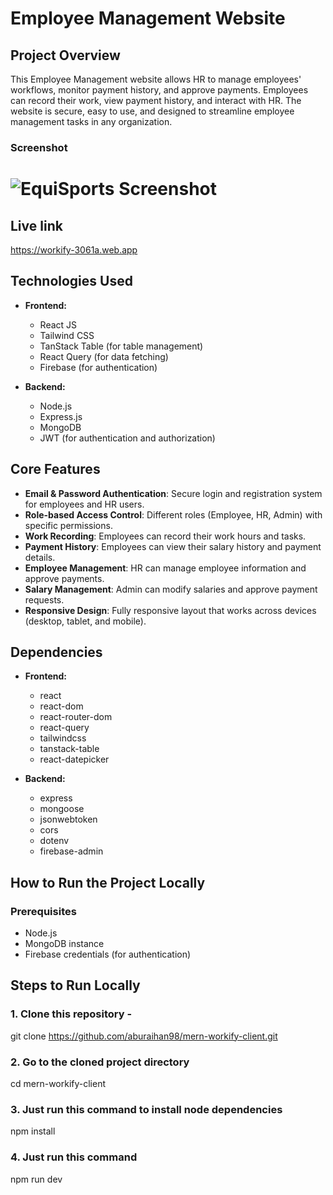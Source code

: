 # Employee Management Website

## Project Overview

This Employee Management website allows HR to manage employees' workflows, monitor payment history, and approve payments. Employees can record their work, view payment history, and interact with HR. The website is secure, easy to use, and designed to streamline employee management tasks in any organization.

### Screenshot

# ![EquiSports Screenshot](https://i.postimg.cc/3Nj9DnfZ/Screenshot-55.png)

## Live link
https://workify-3061a.web.app

## Technologies Used

- **Frontend:**

  - React JS
  - Tailwind CSS
  - TanStack Table (for table management)
  - React Query (for data fetching)
  - Firebase (for authentication)

- **Backend:**
  - Node.js
  - Express.js
  - MongoDB
  - JWT (for authentication and authorization)

## Core Features

- **Email & Password Authentication**: Secure login and registration system for employees and HR users.
- **Role-based Access Control**: Different roles (Employee, HR, Admin) with specific permissions.
- **Work Recording**: Employees can record their work hours and tasks.
- **Payment History**: Employees can view their salary history and payment details.
- **Employee Management**: HR can manage employee information and approve payments.
- **Salary Management**: Admin can modify salaries and approve payment requests.
- **Responsive Design**: Fully responsive layout that works across devices (desktop, tablet, and mobile).

## Dependencies

- **Frontend:**

  - react
  - react-dom
  - react-router-dom
  - react-query
  - tailwindcss
  - tanstack-table
  - react-datepicker

- **Backend:**
  - express
  - mongoose
  - jsonwebtoken
  - cors
  - dotenv
  - firebase-admin

## **How to Run the Project Locally**

### Prerequisites

- Node.js
- MongoDB instance
- Firebase credentials (for authentication)

## Steps to Run Locally

### 1. Clone this repository -

git clone https://github.com/aburaihan98/mern-workify-client.git

### 2. Go to the cloned project directory

cd mern-workify-client

### 3. Just run this command to install node dependencies

npm install

### 4. Just run this command

npm run dev

